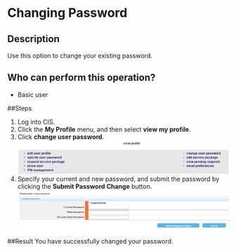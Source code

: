 # Changing Password

## Description
Use this option to change your existing password.

## Who can perform this operation?
* Basic user

##Steps
1. Log into CIS.
2. Click the **My Profile** menu, and then select **view my profile**.
3. Click **change user password**.
![](cp-3.png)
4. Specify your current and new password, and submit the password by clicking the **Submit Password Change** button.   
![](cp-4.png)

##Result
You have successfully changed your password.
